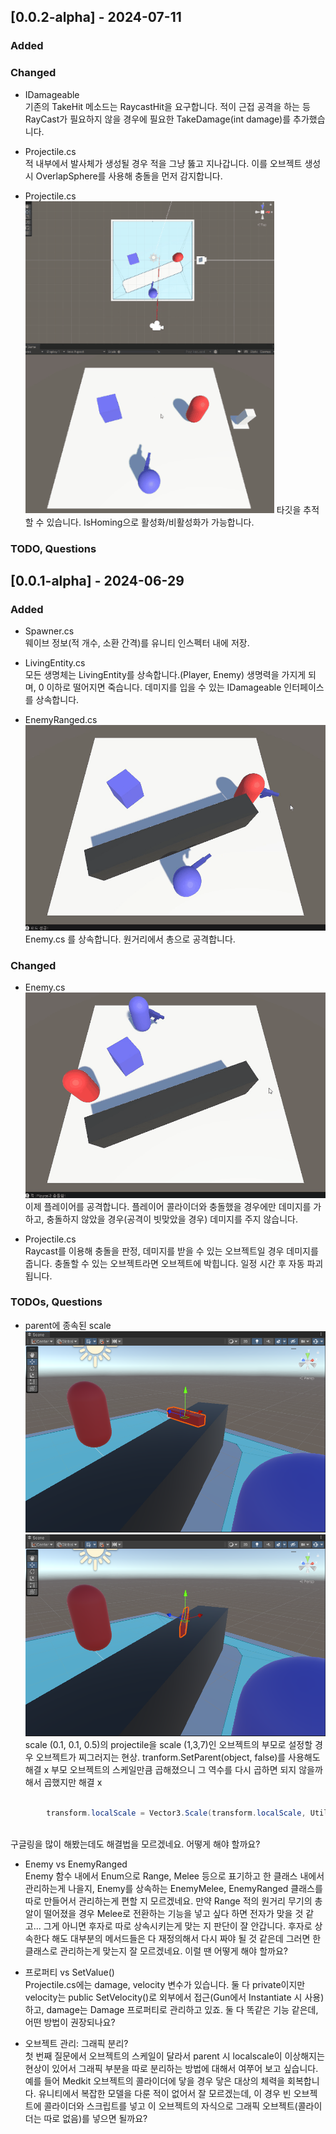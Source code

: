 



## [0.0.2-alpha] - 2024-07-11

### Added

### Changed

- IDamageable <br>
기존의 TakeHit 메소드는 RaycastHit을 요구합니다. 적이 근접 공격을 하는 등 RayCast가 필요하지 않을 경우에 필요한 TakeDamage(int damage)를 추가했습니다.
- Projectile.cs  
적 내부에서 발사체가 생성될 경우 적을 그냥 뚫고 지나갑니다. 이를 오브젝트 생성 시 OverlapSphere를 사용해 충돌을 먼저 감지합니다.

- Projectile.cs  
![호밍샷](img/002A-HomingShot(cmp).gif)
타깃을 추적할 수 있습니다. IsHoming으로 활성화/비활성화가 가능합니다.


### TODO, Questions


## [0.0.1-alpha] - 2024-06-29



### Added
- Spawner.cs <br>
웨이브 정보(적 개수, 소환 간격)를 유니티 인스펙터 내에 저장. 

- LivingEntity.cs <br>
모든 생명체는 LivingEntity를 상속합니다.(Player, Enemy)
생명력을 가지게 되며, 0 이하로 떨어지면 죽습니다.
데미지를 입을 수 있는 IDamageable 인터페이스를 상속합니다.

- EnemyRanged.cs<br>
![원거리적](img/001alpha_Enemy(Ranged).gif) <br>
Enemy.cs 를 상속합니다. 원거리에서 총으로 공격합니다.


### Changed

- Enemy.cs<br>
![근거리적](img/alpha001_Enemy(Meele).gif)<br>
이제 플레이어를 공격합니다. 플레이어 콜라이더와 충돌했을 경우에만 데미지를 가하고, 충돌하지 않았을 경우(공격이 빗맞았을 경우) 데미지를 주지 않습니다.

- Projectile.cs <br>
 Raycast를 이용해 충돌을 판정, 데미지를 받을 수 있는 오브젝트일 경우 데미지를 줍니다. 충돌할 수 있는 오브젝트라면 오브젝트에 박힙니다. 일정 시간 후 자동 파괴됩니다.


### TODOs, Questions

- parent에 종속된 scale <br>
![보통 발사체](img/localScale%20이슈%20(3).png) <br>
![짜구라진 발사체](img/localScale%20이슈%20(2).png) <br>
scale (0.1, 0.1, 0.5)의 projectile을 scale (1,3,7)인 오브젝트의 부모로 설정할 경우 오브젝트가 찌그러지는 현상.
tranform.SetParent(object, false)를 사용해도 해결 x
부모 오브젝트의 스케일만큼 곱해졌으니 그 역수를 다시 곱하면 되지 않을까 해서 곱했지만 해결 x

``` cs
        
        transform.localScale = Vector3.Scale(transform.localScale, Utilities.GetReciprocalVector(hit.transform.localScale));
       
```
구글링을 많이 해봤는데도 해결법을 모르겠네요. 어떻게 해야 할까요?

- Enemy vs EnemyRanged <br>
Enemy 함수 내에서 Enum으로 Range, Melee 등으로 표기하고 한 클래스 내에서 관리하는게 나을지, Enemy를 상속하는 EnemyMelee, EnemyRanged 클래스를 따로 만들어서 관리하는게 편할 지 모르겠네요. 만약 Range 적의 원거리 무기의 총알이 떨어졌을 경우 Melee로 전환하는 기능을 넣고 싶다 하면 전자가 맞을 것 같고... 그게 아니면 후자로 따로 상속시키는게 맞는 지 판단이 잘 안갑니다. 후자로 상속한다 해도 대부분의 메서드들은 다 재정의해서 다시 짜야 될 것 같은데 그러면 한 클래스로 관리하는게 맞는지 잘 모르겠네요. 이럴 땐 어떻게 해야 할까요?

- 프로퍼티 vs SetValue() <br>
Projectile.cs에는 damage, velocity 변수가 있습니다.
둘 다 private이지만 velocity는 public SetVelocity()로 외부에서 접근(Gun에서 Instantiate 시 사용)하고, damage는 Damage 프로퍼티로 관리하고 있죠.
둘 다 똑같은 기능 같은데, 어떤 방법이 권장되나요?

- 오브젝트 관리: 그래픽 분리? <br>
첫 번째 질문에서 오브젝트의 스케일이 달라서 parent 시 localscale이 이상해지는 현상이 있어서 그래픽 부분을 따로 분리하는 방법에 대해서 여쭈어 보고 싶습니다.
예를 들어 Medkit 오브젝트의 콜라이더에 닿을 경우 닿은 대상의 체력을 회복합니다.
유니티에서 복잡한 모델을 다룬 적이 없어서 잘 모르겠는데, 이 경우 빈 오브젝트에 콜라이더와 스크립트를 넣고 이 오브젝트의 자식으로 그래픽 오브젝트(콜라이더는 따로 없음)를 넣으면 될까요?
